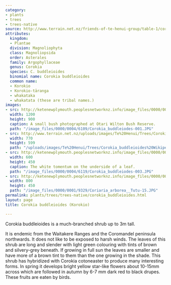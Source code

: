 ```yaml
---
category:
- plants
- trees
- trees-native
source: http://www.terrain.net.nz/friends-of-te-henui-group/table-1/corokia-buddleioides-korokio.html
attributes:
  kingdom:
  - Plantae
  division: Magnoliophyta
  class: Magnoliopsida
  order: Asterales
  family: Argophyllaceae
  genus: Corokia
  species: C. buddleioides
  binomial name: Corokia buddleioides
  common name:
  - Korokio
  - Korokio-tāranga
  - whakataka
  - whakatata (these are tribal names.)
images:
- src: http://ketenewplymouth.peoplesnetworknz.info/image_files/0000/0004/6109/Corokia_buddleiodes-001.JPG
  width: 1200
  height: 900
  caption: A small bush photographed at Otari Wilton Bush Reserve.
  path: "/image_files/0000/0004/6109/Corokia_buddleiodes-001.JPG"
- src: http://www.terrain.net.nz/uploads/images/Te%20Henui/Trees/Corokia_buddleioides%20Wikipedia.jpg
  width: 770
  height: 599
  path: "/uploads/images/Te%20Henui/Trees/Corokia_buddleioides%20Wikipedia.jpg"
- src: http://ketenewplymouth.peoplesnetworknz.info/image_files/0000/0004/6119/Corokia_buddleiodes-003.JPG
  width: 600
  height: 450
  caption: The white tomentum on the underside of a leaf.
  path: "/image_files/0000/0004/6119/Corokia_buddleiodes-003.JPG"
- src: http://ketenewplymouth.peoplesnetworknz.info/image_files/0000/0001/9329/Coriaria_arborea__Tutu-15.JPG
  width: 800
  height: 450
  path: "/image_files/0000/0001/9329/Coriaria_arborea__Tutu-15.JPG"
permalink: plants/trees/trees-native/corokia_buddleioides.html
layout: page
title: Corokia buddleioides (Korokio)

---
```

Corokia buddleioides is a much-branched shrub up to 3m tall.

It is endemic from the Waitakere Ranges and the Coromandel peninsula northwards. It does not like to be exposed to harsh winds.
The leaves of this shrub are long and slender with light green colouring with tints of brown and silvery-grey beneath. If growing in full sun the leaves are smaller and have more of a brown tint to them than the one growing in the shade.
This shrub has hybridized with Corokia cotoneaster to produce many interesting forms. In spring it develops bright yellow star-like flowers about 10-15mm across which are followed in autumn by 6-7 mm dark red to black drupes. These fruits are eaten by birds.
